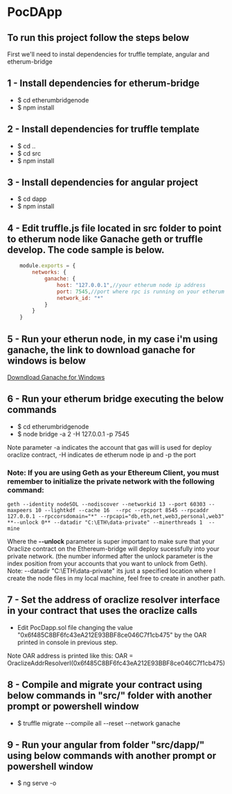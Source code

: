 # PocDApp
## To run this project follow the steps below
First we'll need to instal dependencies for truffle template, angular and etherum-bridge

## 1 - Install dependencies for etherum-bridge
* $ cd etherumbridgenode
* $ npm install

## 2 - Install dependencies for truffle template 
* $ cd ..
* $ cd src
* $ npm install

## 3 - Install dependencies for angular project
* $ cd dapp
* $ npm install

## 4 - Edit truffle.js file located in src folder to point to etherum node like Ganache geth or truffle develop. The code sample is below.
```javascript
    module.exports = {
        networks: {
            ganache: {
                host: "127.0.0.1",//your etherum node ip address
                port: 7545,//port where rpc is running on your etherum node
                network_id: "*"       
            }
        }
    }
```
## 5 - Run your etherun node, in my case i'm using ganache, the link to download ganache for windows is below
[Downdload Ganache for Windows](https://truffleframework.com/ganache)

## 6 - Run your etherum bridge executing the below commands
* $ cd etherumbridgenode
* $ node bridge -a 2 -H 127.0.0.1 -p 7545

Note parameter -a indicates the account that gas will is used for deploy oraclize contract, -H indicates de etherum node ip and -p the port

### Note: If you are using Geth as your Ethereum Client, you must remember to initialize the private network with the following command:
	geth --identity nodeSOL --nodiscover --networkid 13 --port 60303 --maxpeers 10 --lightkdf --cache 16  --rpc --rpcport 8545 --rpcaddr 127.0.0.1 --rpccorsdomain="*" --rpcapi="db,eth,net,web3,personal,web3" **--unlock 0** --datadir "C:\ETH\data-private" --minerthreads 1  --mine
Where the **--unlock** parameter is super important to make sure that your Oraclize contract on the Ethereum-bridge will deploy sucessfully into your private network. (the number informed after the unlock parameter is the index position from your accounts that you want to unlock from Geth).\
Note: --datadir "C:\ETH\data-private" its just a specified location where I create the node files in my local machine, feel free to create in another path.

## 7 - Set the address of oraclize resolver interface in your contract that uses the oraclize calls
* Edit PocDapp.sol file changing the value "0x6f485C8BF6fc43eA212E93BBF8ce046C7f1cb475" by the OAR printed in console in previous step.

Note OAR address is printed like this: OAR = OraclizeAddrResolverI(0x6f485C8BF6fc43eA212E93BBF8ce046C7f1cb475)

## 8 - Compile and migrate your contract using below commands in "src/" folder with another prompt or powershell window
* $ truffle migrate --compile all --reset --network ganache

## 9 - Run your angular from folder "src/dapp/" using below commands with another prompt or powershell window
* $ ng serve -o
